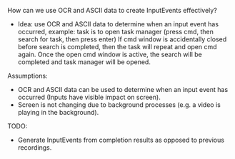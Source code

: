 How can we use OCR and ASCII data to create InputEvents effectively?
 - Idea: use OCR and ASCII data to determine when an input event has occurred,
         example: task is to open task manager (press cmd, then search for task, then press enter)
                  If cmd window is accidentally closed before search is completed, then the task will repeat and open cmd again. Once the open cmd window is active, the search will be completed and task manager will be opened.


Assumptions:
 - OCR and ASCII data can be used to determine when an input event has occurred (Inputs have visible impact on screen).
 - Screen is not changing due to background processes (e.g. a video is playing in the background).

 TODO:
 - Generate InputEvents from completion results as opposed to previous recordings.